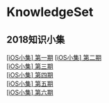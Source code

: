 # KnowledgeSet
## 2018知识小集
[[iOS小集] 第一期](https://mp.weixin.qq.com/s/dJiVSLza5pyD5TbfVfRJsw) 
[[iOS小集] 第二期](http://mp.weixin.qq.com/s/6pyj-ek2GptXoAoVniuzqQ)  
[[iOS小集] 第三期](http://mp.weixin.qq.com/s/9yIMlCe81h3vDQrVWMK2yA)  
[[iOS小集] 第四期](https://mp.weixin.qq.com/s/zOlOug62UT3JQNSCwgeCTQ)  
[[iOS小集] 第五期](https://mp.weixin.qq.com/s/7WTxAMGr4evpv7m5X51goA)  
[[iOS小集] 第六期](https://mp.weixin.qq.com/s/F5e3mTkJO8rkmF8KWZz4zQ)  